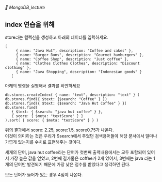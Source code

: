 ###### :cactus:  MongoDB_lecture



## index 연습을 위해 
store라는 컬렉션을 생성하고 아래의 데이터를 입력하세요.  

```
[
     { name: "Java Hut", description: "Coffee and cakes" },
     { name: "Burger Buns", description: "Gourmet hamburgers" },
     { name: "Coffee Shop", description: "Just coffee" },
     { name: "Clothes Clothes Clothes", description: "Discount clothing" },
     { name: "Java Shopping", description: "Indonesian goods" }
   ]

```  

아래의 명령을 실행해서 결과를 확인하세요  

```
db.stores.createIndex( { name: "text", description: "text" } )
db.stores.find({ $text: {$search: "Coffee" } })
db.stores.find({ $text: {$search: "Java Hut Coffee" } })
db.stores.find(
   { $text: { $search: "java hut coffee" } },
   { score: { $meta: "textScore" } }
).sort( { score: { $meta: "textScore" } } )
```

위의 결과에서 score: 2.25, score:1.5, score0.75가 나온다.  
이것이 의미하는 것은 우리가 $search에서 주었던 검색용어들이 해당 문서에서 얼마나 가깝게 있는지를 수치로 표현해주는 것이다.  

세개의 단어, java hut coffee라는 단어가 첫번째 출력내용에서는 모두 포함되어 있어서 가장 높은 값을 얻었고, 2번째 결가물은 coffee가 2개 있어서, 3번째는 java 라는 1개의 단어만 발견되기 때문에 가장 낮은 점수를 받았다고 생각하면 된다.  

모든 단어가 들어가 있는 경우 4점이 나온다.  



